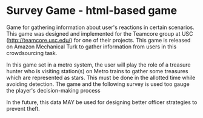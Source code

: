 Survey Game - html-based game
=============================

Game for gathering information about user's reactions in certain scenarios. 
This game was designed and implemented for the Teamcore group at USC (http://teamcore.usc.edu/) for one of their projects.
This game is released on Amazon Mechanical Turk to gather information from users in this crowdsourcing task.

In this game set in a metro system, the user will play the role of a treasure hunter who is visiting station(s) on Metro trains to gather some treasures which are represented as stars. 
This must be done in the allotted time while avoiding detection.
The game and the following survey is used too gauge the player's decision-making process

In the future, this data MAY be used for designing better officer strategies to prevent theft.
